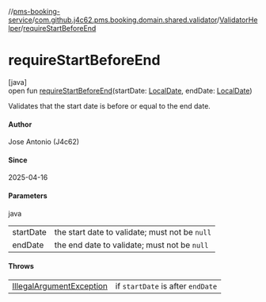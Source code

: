 //[pms-booking-service](../../../index.md)/[com.github.j4c62.pms.booking.domain.shared.validator](../index.md)/[ValidatorHelper](index.md)/[requireStartBeforeEnd](require-start-before-end.md)

# requireStartBeforeEnd

[java]\
open fun [requireStartBeforeEnd](require-start-before-end.md)(startDate: [LocalDate](https://docs.oracle.com/en/java/javase/23/docs/api/java.base/java/time/LocalDate.html), endDate: [LocalDate](https://docs.oracle.com/en/java/javase/23/docs/api/java.base/java/time/LocalDate.html))

Validates that the start date is before or equal to the end date.

#### Author

Jose Antonio (J4c62)

#### Since

2025-04-16

#### Parameters

java

| | |
|---|---|
| startDate | the start date to validate; must not be `null` |
| endDate | the end date to validate; must not be `null` |

#### Throws

| | |
|---|---|
| [IllegalArgumentException](https://docs.oracle.com/en/java/javase/23/docs/api/java.base/java/lang/IllegalArgumentException.html) | if `startDate` is after `endDate` |